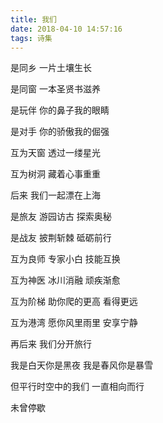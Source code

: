 ```yaml
---
title: 我们
date: 2018-04-10 14:57:16
tags: 诗集
---
```

是同乡
一片土壤生长

是同窗
一本圣贤书滋养

是玩伴
你的鼻子我的眼睛

是对手
你的骄傲我的倔强

互为天窗
透过一缕星光

互为树洞
藏着心事重重

后来
我们一起漂在上海

是旅友
游园访古 探索奥秘 

是战友
披荆斩棘 砥砺前行

互为良师
专家小白 技能互换

互为神医
冰川消融 顽疾渐愈

互为阶梯 
助你爬的更高 看得更远

互为港湾 
愿你风里雨里 安享宁静

再后来
我们分开旅行

我是白天你是黑夜
我是春风你是暴雪

但平行时空中的我们
一直相向而行 

未曾停歇